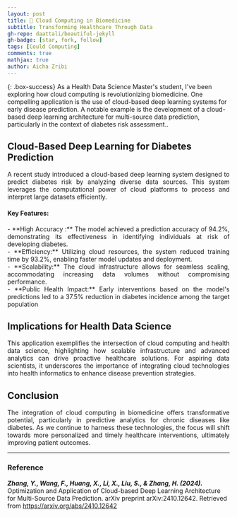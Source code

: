 ```yaml
---
layout: post
title: 🧠 Cloud Computing in Biomedicine 
subtitle: Transforming Healthcare Through Data
gh-repo: daattali/beautiful-jekyll
gh-badge: [star, fork, follow]
tags: [Could Computing]
comments: true
mathjax: true
author: Aicha Zribi
---
```


{: .box-success}
As a Health Data Science Master's student, I've been exploring how cloud computing is revolutionizing biomedicine. One compelling application is the use of cloud-based deep learning systems for early disease prediction. A notable example is the development of a cloud-based deep learning architecture for multi-source data prediction, particularly in the context of diabetes risk assessment..

## Cloud-Based Deep Learning for Diabetes Prediction

<div style="text-align: justify;">
A recent study introduced a cloud-based deep learning system designed to predict diabetes risk by analyzing diverse data sources. This system leverages the computational power of cloud platforms to process and interpret large datasets efficiently.
</div>

#### Key Features:

<div style="text-align: justify;">
- **High Accuracy :** The model achieved a prediction accuracy of 94.2%, demonstrating its effectiveness in identifying individuals at risk of developing diabetes.
</div>
<div style="text-align: justify;">
- **Efficiency:** Utilizing cloud resources, the system reduced training time by 93.2%, enabling faster model updates and deployment.
</div>
<div style="text-align: justify;">
- **Scalability:** The cloud infrastructure allows for seamless scaling, accommodating increasing data volumes without compromising performance.
</div>
<div style="text-align: justify;">
- **Public Health Impact:** Early interventions based on the model's predictions led to a 37.5% reduction in diabetes incidence among the target population
</div>

## Implications for Health Data Science

<div style="text-align: justify;">
This application exemplifies the intersection of cloud computing and health data science, highlighting how scalable infrastructure and advanced analytics can drive proactive healthcare solutions. For aspiring data scientists, it underscores the importance of integrating cloud technologies into health informatics to enhance disease prevention strategies.
</div>


## Conclusion
<div style="text-align: justify;">
The integration of cloud computing in biomedicine offers transformative potential, particularly in predictive analytics for chronic diseases like diabetes. As we continue to harness these technologies, the focus will shift towards more personalized and timely healthcare interventions, ultimately improving patient outcomes.
</div>



---


### Reference
***Zhang, Y., Wang, F., Huang, X., Li, X., Liu, S., & Zhang, H. (2024).*** Optimization and Application of Cloud-based Deep Learning Architecture for Multi-Source Data Prediction. arXiv preprint arXiv:2410.12642. Retrieved from https://arxiv.org/abs/2410.12642


